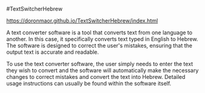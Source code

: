 #TextSwitcherHebrew

https://doronmaor.github.io/TextSwitcherHebrew/index.html

A text converter software is a tool that converts text from one language to another. In this case, it specifically converts text typed in English to Hebrew. The software is designed to correct the user's mistakes, ensuring that the output text is accurate and readable.

To use the text converter software, the user simply needs to enter the text they wish to convert and the software will automatically make the necessary changes to correct mistakes and convert the text into Hebrew. Detailed usage instructions can usually be found within the software itself.
